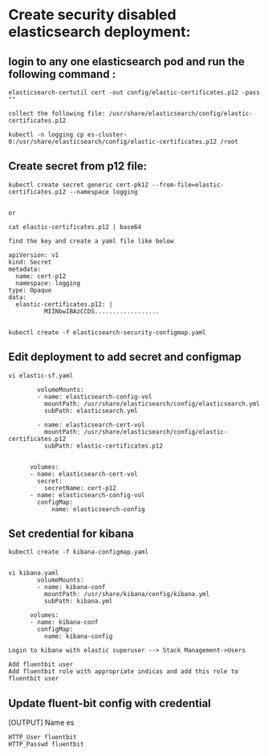 # Create security disabled elasticsearch deployment:

## login to any one elasticsearch pod and run the following command :
~~~
elasticsearch-certutil cert -out config/elastic-certificates.p12 -pass ""

collect the following file: /usr/share/elasticsearch/config/elastic-certificates.p12

kubectl -n logging cp es-cluster-0:/usr/share/elasticsearch/config/elastic-certificates.p12 /root
~~~

## Create secret from p12 file: 
~~~
kubectl create secret generic cert-pk12 --from-file=elastic-certificates.p12 --namespace logging


or

cat elastic-certificates.p12 | base64

find the key and create a yaml file like below

apiVersion: v1
kind: Secret
metadata:
  name: cert-p12
  namespace: logging
type: Opaque
data:
  elastic-certificates.p12: |
          MIINbwIBAzCCDS..................


kubectl create -f elasticsearch-security-configmap.yaml
~~~
## Edit deployment to add secret and configmap
~~~
vi elastic-sf.yaml

        volumeMounts:
        - name: elasticsearch-config-vol
          mountPath: /usr/share/elasticsearch/config/elasticsearch.yml
          subPath: elasticsearch.yml

        - name: elasticsearch-cert-vol
          mountPath: /usr/share/elasticsearch/config/elastic-certificates.p12
          subPath: elastic-certificates.p12


      volumes:
      - name: elasticsearch-cert-vol
        secret:
          secretName: cert-p12
      - name: elasticsearch-config-vol
        configMap:
            name: elasticsearch-config

~~~


## Set credential for kibana
~~~
kubectl create -f kibana-configmap.yaml


vi kibana.yaml
        volumeMounts:
        - name: kibana-conf
          mountPath: /usr/share/kibana/config/kibana.yml
          subPath: kibana.yml

      volumes:
      - name: kibana-conf
        configMap:
          name: kibana-config
~~~
~~~
Login to kibana with elastic superuser --> Stack Management->Users

Add fluentbit user
Add fluentbit role with appropriate indicas and add this role to fluentbit user

~~~
## Update fluent-bit config with credential

[OUTPUT]
    Name  es

    HTTP_User fluentbit
    HTTP_Passwd fluentbit



